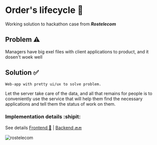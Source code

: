 # Order's lifecycle :repeat:

Working solution to hackathon case from **_Rostelecom_**

## Problem :warning:

Managers have big exel files with client applications to product, and it dosen't woek well

## Solution :white_check_mark:

    Web-app with pretty ui/ux to solve problem.

Let the server take care of the data, and all that remains for people is to conveniently use the service that will help them find the necessary applications and tell them the status of work on them.

### Implementation details :shipit:

See details
[Frontend :seedling:](frontend) | [Backend :back::end:](backend)

![rostelecom](https://user-images.githubusercontent.com/48692866/226289697-fd1c7c4d-369d-4852-84a8-8fe9b5916f7e.png)
